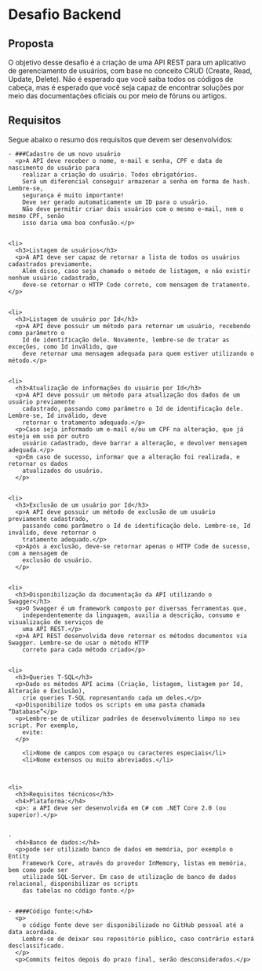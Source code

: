 # Desafio Backend

## Proposta
  <p>O objetivo desse desafio é a criação de uma API REST para um aplicativo de
    gerenciamento de usuários, com base no conceito CRUD (Create, Read, Update, Delete).
    Não é esperado que você saiba todos os códigos de cabeça, mas é esperado que você
    seja capaz de encontrar soluções por meio das documentações oficiais ou por meio de fóruns
    ou artigos.
  </p>

  <h2> Requisitos</h2>
  <p>Segue abaixo o resumo dos requisitos que devem ser desenvolvidos:</p>
  

    - ###Cadastro de um novo usuário
      <p>A API deve receber o nome, e-mail e senha, CPF e data de nascimento do usuário para
        realizar a criação do usuário. Todos obrigatórios.
        Será um diferencial conseguir armazenar a senha em forma de hash. Lembre-se,
        segurança é muito importante!
        Deve ser gerado automaticamente um ID para o usuário.
        Não deve permitir criar dois usuários com o mesmo e-mail, nem o mesmo CPF, senão
        isso daria uma boa confusão.</p>
    

    <li>
      <h3>Listagem de usuários</h3>
      <p>A API deve ser capaz de retornar a lista de todos os usuários cadastrados previamente.
        Além disso, caso seja chamado o método de listagem, e não existir nenhum usuário cadastrado,
        deve-se retornar o HTTP Code correto, com mensagem de tratamento.</p>
    

    <li>
      <h3>Listagem de usuário por Id</h3>
      <p>A API deve possuir um método para retornar um usuário, recebendo como parâmetro o
        Id de identificação dele. Novamente, lembre-se de tratar as exceções, como Id inválido, que
        deve retornar uma mensagem adequada para quem estiver utilizando o método.</p>
    

    <li>
      <h3>Atualização de informações do usuário por Id</h3>
      <p>A API deve possuir um método para atualização dos dados de um usuário previamente
        cadastrado, passando como parâmetro o Id de identificação dele. Lembre-se, Id inválido, deve
        retornar o tratamento adequado.</p>
      <p>Caso seja informado um e-mail e/ou um CPF na alteração, que já esteja em uso por outro
        usuário cadastrado, deve barrar a alteração, e devolver mensagem adequada.</p>
      <p>Em caso de sucesso, informar que a alteração foi realizada, e retornar os dados
        atualizados do usuário.
      </p>
    

    <li>
      <h3>Exclusão de um usuário por Id</h3>
      <p>A API deve possuir um método de exclusão de um usuário previamente cadastrado,
        passando como parâmetro o Id de identificação dele. Lembre-se, Id inválido, deve retornar o
        tratamento adequado.</p>
      <p>Após a exclusão, deve-se retornar apenas o HTTP Code de sucesso, com a mensagem de
        exclusão do usuário.
      </p>
    

    <li>
      <h3>Disponibilização da documentação da API utilizando o Swagger</h3>
      <p>O Swagger é um framework composto por diversas ferramentas que,
        independentemente da linguagem, auxilia a descrição, consumo e visualização de serviços de
        uma API REST.</p>
      <p>A API REST desenvolvida deve retornar os métodos documentos via Swagger. Lembre-se de usar o método HTTP
        correto para cada método criado</p>
    

    <li>
      <h3>Queries T-SQL</h3>
      <p>Dado os métodos API acima (Criação, listagem, listagem por Id, Alteração e Exclusão),
        crie queries T-SQL representando cada um deles.</p>
      <p>Disponibilize todos os scripts em uma pasta chamada “Database”</p>
      <p>Lembre-se de utilizar padrões de desenvolvimento limpo no seu script. Por exemplo,
        evite:
      </p>
     
        <li>Nome de campos com espaço ou caracteres especiais</li>
        <li>Nome extensos ou muito abreviados.</li>
      
    

    <li>
      <h3>Requisitos técnicos</h3>
      <h4>Plataforma:</h4>
      <p>: a API deve ser desenvolvida em C# com .NET Core 2.0 (ou superior).</p>
    

    - 
      <h4>Banco de dados:</h4>
      <p>pode ser utilizado banco de dados em memória, por exemplo o Entity
        Framework Core, através do provedor InMemory, listas em memória, bem como pode ser
        utilizado SQL-Server. Em caso de utilização de banco de dados relacional, disponibilizar os scripts
        das tabelas no código fonte.</p>
    

    - ####Código fonte:</h4>
      <p>
        o código fonte deve ser disponibilizado no GitHub pessoal até a data acordada.
        Lembre-se de deixar seu repositório público, caso contrário estará desclassificado.
      </p>
      <p>Commits feitos depois do prazo final, serão desconsiderados.</p>
    
  
